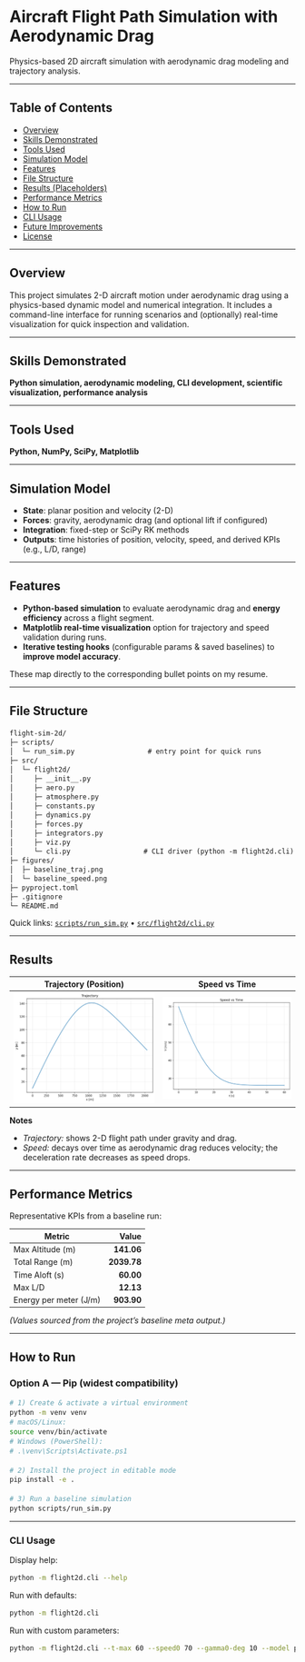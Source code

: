 # Aircraft Flight Path Simulation with Aerodynamic Drag

Physics-based 2D aircraft simulation with aerodynamic drag modeling and trajectory analysis.


---

## Table of Contents
- [Overview](#overview)
- [Skills Demonstrated](#skills-demonstrated)
- [Tools Used](#tools-used)
- [Simulation Model](#simulation-model)
- [Features](#features)
- [File Structure](#file-structure)
- [Results (Placeholders)](#results-placeholders)
- [Performance Metrics](#performance-metrics)
- [How to Run](#how-to-run)
- [CLI Usage](#cli-usage)
- [Future Improvements](#future-improvements)
- [License](#license)

---

## Overview
This project simulates 2-D aircraft motion under aerodynamic drag using a physics-based dynamic model and numerical integration. It includes a command-line interface for running scenarios and (optionally) real-time visualization for quick inspection and validation.

---

## Skills Demonstrated
**Python simulation, aerodynamic modeling, CLI development, scientific visualization, performance analysis**

---

## Tools Used
**Python, NumPy, SciPy, Matplotlib**

---

## Simulation Model
- **State**: planar position and velocity (2-D)
- **Forces**: gravity, aerodynamic drag (and optional lift if configured)
- **Integration**: fixed-step or SciPy RK methods
- **Outputs**: time histories of position, velocity, speed, and derived KPIs (e.g., L/D, range)

---

## Features
- **Python-based simulation** to evaluate aerodynamic drag and **energy efficiency** across a flight segment.  
- **Matplotlib real-time visualization** option for trajectory and speed validation during runs.  
- **Iterative testing hooks** (configurable params & saved baselines) to **improve model accuracy**.

These map directly to the corresponding bullet points on my resume.

---

## File Structure

```
flight-sim-2d/
├─ scripts/
│  └─ run_sim.py                  # entry point for quick runs
├─ src/
│  └─ flight2d/
│     ├─ __init__.py
│     ├─ aero.py
│     ├─ atmosphere.py
│     ├─ constants.py
│     ├─ dynamics.py
│     ├─ forces.py
│     ├─ integrators.py
│     ├─ viz.py
│     └─ cli.py                  # CLI driver (python -m flight2d.cli)
├─ figures/
│  ├─ baseline_traj.png          
│  └─ baseline_speed.png         
├─ pyproject.toml
├─ .gitignore
└─ README.md
```

Quick links: [`scripts/run_sim.py`](scripts/run_sim.py) • [`src/flight2d/cli.py`](src/flight2d/cli.py)

---

## Results

| Trajectory (Position) | Speed vs Time |
|---|---|
| ![](figures/baseline_traj.png) | ![](figures/baseline_speed.png) |


**Notes**
- *Trajectory:* shows 2-D flight path under gravity and drag.
- *Speed:* decays over time as aerodynamic drag reduces velocity; the deceleration rate decreases as speed drops.

---

## Performance Metrics
Representative KPIs from a baseline run:

| Metric | Value |
|---|---:|
| Max Altitude (m) | **141.06** |
| Total Range (m) | **2039.78** |
| Time Aloft (s) | **60.00** |
| Max L/D | **12.13** |
| Energy per meter (J/m) | **903.90** |

*(Values sourced from the project’s baseline meta output.)*

---

## How to Run

### Option A — Pip (widest compatibility)
```bash
# 1) Create & activate a virtual environment
python -m venv venv
# macOS/Linux:
source venv/bin/activate
# Windows (PowerShell):
# .\venv\Scripts\Activate.ps1

# 2) Install the project in editable mode
pip install -e .

# 3) Run a baseline simulation
python scripts/run_sim.py 
```

---

### CLI Usage

Display help:
```bash
python -m flight2d.cli --help
```

Run with defaults:
```bash
python -m flight2d.cli
```

Run with custom parameters:
```bash
python -m flight2d.cli --t-max 60 --speed0 70 --gamma0-deg 10 --model polar --pitch-deg 15
```







